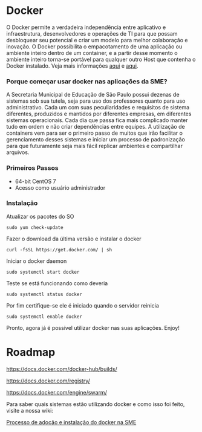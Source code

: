 

# Docker

O Docker permite a verdadeira independência entre aplicativo e infraestrutura, desenvolvedores e operações de TI para que possam desbloquear seu potencial e criar um modelo para melhor colaboração e inovação. O Docker possibilita o empacotamento de uma aplicação ou ambiente inteiro dentro de um container, e a partir desse momento o ambiente inteiro torna-se portável para qualquer outro Host que contenha o Docker instalado. Veja mais informações [aqui](https://www.docker.com/what-docker) e [aqui](https://www.mundodocker.com.br/o-que-e-docker/).

### Porque começar usar docker nas aplicações da SME?

A Secretaria Municipal de Educação de São Paulo possui dezenas de sistemas sob sua tutela, seja para uso dos professores quanto para uso administrativo. Cada um com suas peculiaridades e requisitos de sistema diferentes, produzidos e mantidos por diferentes empresas, em diferentes sistemas operacionais. Cada dia que passa fica mais complicado manter tudo em ordem e não criar dependências entre equipes. A utilização de containers vem para ser o primeiro passo de muitos que irão facilitar o gerenciamento desses sistemas e iniciar um processo de padronização para que futuramente seja mais fácil replicar ambientes e compartilhar arquivos.

### Primeiros Passos

* 64-bit CentOS 7
* Acesso como usuário administrador 
   
###  Instalação

Atualizar os pacotes do SO 

`sudo yum check-update`

Fazer o download da última versão e instalar o docker

`curl -fsSL https://get.docker.com/ | sh`

Iniciar o docker daemon

`sudo systemctl start docker`

Teste se está funcionando como deveria

`sudo systemctl status docker`

Por fim certifique-se ele é iniciado quando o servidor reinicia

`sudo systemctl enable docker`

Pronto, agora já é possível utilizar docker nas suas aplicações. Enjoy!


# Roadmap
https://docs.docker.com/docker-hub/builds/

https://docs.docker.com/registry/

https://docs.docker.com/engine/swarm/


Para saber quais sistemas estão utilizando docker e como isso foi feito, visite a nossa wiki: 

[Processo de adoção e instalação do docker na SME](https://github.com/prefeiturasp/SME-Docker/wiki/Processo-de-ado%C3%A7%C3%A3o-do-Docker-na-SME)

